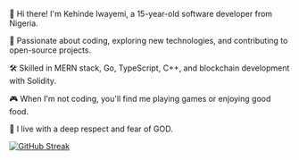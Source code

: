 👋 Hi there! I'm Kehinde Iwayemi, a 15-year-old software developer from Nigeria.

🌟 Passionate about coding, exploring new technologies, and contributing to open-source projects.

🛠️ Skilled in MERN stack, Go, TypeScript, C++, and blockchain development with Solidity.

🎮 When I'm not coding, you'll find me playing games or enjoying good food.

🙏 I live with a deep respect and fear of GOD.


[![GitHub Streak](https://streak-stats.demolab.com?user=Iwayemi-Kehinde&theme=dracula&hide_border=true&border_radius=6.6&mode=weekly)](https://git.io/streak-stats)
